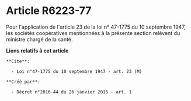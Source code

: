 # Article R6223-77

Pour l'application de l'article 23 de la loi n° 47-1775 du 10 septembre 1947, les sociétés coopératives mentionnées à la
présente section relèvent du ministre chargé de la santé.

**Liens relatifs à cet article**

	**Cite**:

	  - Loi n°47-1775 du 10 septembre 1947 - art. 23 (M)

	**Créé par**:

	  - Décret n°2016-44 du 26 janvier 2016 - art. 1
